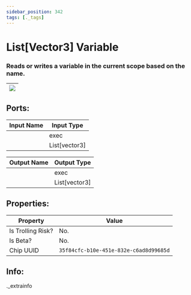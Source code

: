 ```yaml
---
sidebar_position: 342
tags: [._tags]
---
```


# List[Vector3] Variable


### Reads or writes a variable in the current scope based on the name.

| ![](https://images-ext-2.discordapp.net/external/MPmIaQzlEPmgGWlgi-WxBBXt0Bjv_zWPkg1y1f_sy3s/https/www.recroomcircuits.com/image/circuit/absolute-value?width=206&height=108) |
|-----|

## Ports:

| Input Name | Input Type |
|-----------|-----------|
|  | exec |
|  | List[vector3] |

| Output Name | Output Type |
|-----------|-----------|
|  | exec |
|  | List[vector3] |

## Properties:

| Property  | Value |
|-------------------|-----------|
| Is Trolling Risk? | No. |
| Is Beta? | No. |
| Chip UUID | `35f84cfc-b10e-451e-832e-c6ad8d99685d` |

## Info:
._extrainfo